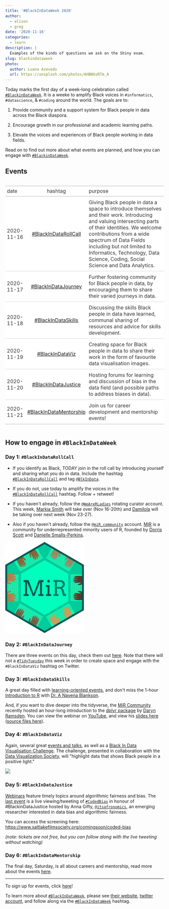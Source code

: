 ```yaml
---
title: '#BlackInDataWeek 2020'
author:
  - alison
  - greg
date: '2020-11-16'
categories:
  - learn
description: |
  Examples of the kinds of questions we ask on the Shiny exam.
slug: blackindataweek
photo:
  author: Luana Azevedo
  url: https://unsplash.com/photos/AHBNGvRTm_A
---
```




Today marks the first day of a week-long celebration called [`#BlackinDataWeek`](https://blkindata.github.io/). It is a weeke to amplify Black voices in `#informatics`, `#datascience`, & `#coding` around the world. The goals are to:

1.  Provide community and a support system for Black people in data across the Black diaspora.

2.  Encourage growth in our professional and academic learning paths.

3.  Elevate the voices and experiences of Black people working in data fields.

Read on to find out more about what events are planned, and how you can engage with [`#BlackinDataWeek`](https://blkindata.github.io/).

## Events

<style>html {
  font-family: -apple-system, BlinkMacSystemFont, 'Segoe UI', Roboto, Oxygen, Ubuntu, Cantarell, 'Helvetica Neue', 'Fira Sans', 'Droid Sans', Arial, sans-serif;
}

#vivulvhpbk .gt_table {
  display: table;
  border-collapse: collapse;
  max-width: 100%;
  margin-left: auto;
  margin-right: auto;
  color: #333333;
  font-size: 16px;
  font-weight: normal;
  font-style: normal;
  background-color: #FFFFFF;
  width: auto;
  border-top-style: solid;
  border-top-width: 2px;
  border-top-color: #A8A8A8;
  border-right-style: none;
  border-right-width: 2px;
  border-right-color: #D3D3D3;
  border-bottom-style: solid;
  border-bottom-width: 2px;
  border-bottom-color: #A8A8A8;
  border-left-style: none;
  border-left-width: 2px;
  border-left-color: #D3D3D3;
}

#vivulvhpbk .gt_heading {
  background-color: #FFFFFF;
  text-align: center;
  border-bottom-color: #FFFFFF;
  border-left-style: none;
  border-left-width: 1px;
  border-left-color: #D3D3D3;
  border-right-style: none;
  border-right-width: 1px;
  border-right-color: #D3D3D3;
}

#vivulvhpbk .gt_title {
  color: #333333;
  font-size: 125%;
  font-weight: initial;
  padding-top: 4px;
  padding-bottom: 4px;
  border-bottom-color: #FFFFFF;
  border-bottom-width: 0;
}

#vivulvhpbk .gt_subtitle {
  color: #333333;
  font-size: 85%;
  font-weight: initial;
  padding-top: 0;
  padding-bottom: 4px;
  border-top-color: #FFFFFF;
  border-top-width: 0;
}

#vivulvhpbk .gt_bottom_border {
  border-bottom-style: solid;
  border-bottom-width: 2px;
  border-bottom-color: #D3D3D3;
}

#vivulvhpbk .gt_col_headings {
  border-top-style: solid;
  border-top-width: 2px;
  border-top-color: #D3D3D3;
  border-bottom-style: solid;
  border-bottom-width: 2px;
  border-bottom-color: #D3D3D3;
  border-left-style: none;
  border-left-width: 1px;
  border-left-color: #D3D3D3;
  border-right-style: none;
  border-right-width: 1px;
  border-right-color: #D3D3D3;
}

#vivulvhpbk .gt_col_heading {
  color: #333333;
  background-color: #FFFFFF;
  font-size: 100%;
  font-weight: normal;
  text-transform: inherit;
  border-left-style: none;
  border-left-width: 1px;
  border-left-color: #D3D3D3;
  border-right-style: none;
  border-right-width: 1px;
  border-right-color: #D3D3D3;
  vertical-align: bottom;
  padding-top: 5px;
  padding-bottom: 6px;
  padding-left: 5px;
  padding-right: 5px;
  overflow-x: hidden;
}

#vivulvhpbk .gt_column_spanner_outer {
  color: #333333;
  background-color: #FFFFFF;
  font-size: 100%;
  font-weight: normal;
  text-transform: inherit;
  padding-top: 0;
  padding-bottom: 0;
  padding-left: 4px;
  padding-right: 4px;
}

#vivulvhpbk .gt_column_spanner_outer:first-child {
  padding-left: 0;
}

#vivulvhpbk .gt_column_spanner_outer:last-child {
  padding-right: 0;
}

#vivulvhpbk .gt_column_spanner {
  border-bottom-style: solid;
  border-bottom-width: 2px;
  border-bottom-color: #D3D3D3;
  vertical-align: bottom;
  padding-top: 5px;
  padding-bottom: 6px;
  overflow-x: hidden;
  display: inline-block;
  width: 100%;
}

#vivulvhpbk .gt_group_heading {
  padding: 8px;
  color: #333333;
  background-color: #FFFFFF;
  font-size: 100%;
  font-weight: initial;
  text-transform: inherit;
  border-top-style: solid;
  border-top-width: 2px;
  border-top-color: #D3D3D3;
  border-bottom-style: solid;
  border-bottom-width: 2px;
  border-bottom-color: #D3D3D3;
  border-left-style: none;
  border-left-width: 1px;
  border-left-color: #D3D3D3;
  border-right-style: none;
  border-right-width: 1px;
  border-right-color: #D3D3D3;
  vertical-align: middle;
}

#vivulvhpbk .gt_empty_group_heading {
  padding: 0.5px;
  color: #333333;
  background-color: #FFFFFF;
  font-size: 100%;
  font-weight: initial;
  border-top-style: solid;
  border-top-width: 2px;
  border-top-color: #D3D3D3;
  border-bottom-style: solid;
  border-bottom-width: 2px;
  border-bottom-color: #D3D3D3;
  vertical-align: middle;
}

#vivulvhpbk .gt_from_md > :first-child {
  margin-top: 0;
}

#vivulvhpbk .gt_from_md > :last-child {
  margin-bottom: 0;
}

#vivulvhpbk .gt_from_md p {
  line-height: 1em;
  margin-bottom: 0em;
  margin-top: 0em;
}

#vivulvhpbk .gt_row {
  padding-top: 8px;
  padding-bottom: 8px;
  padding-left: 5px;
  padding-right: 5px;
  margin: 10px;
  border-top-style: solid;
  border-top-width: 1px;
  border-top-color: #D3D3D3;
  border-left-style: none;
  border-left-width: 1px;
  border-left-color: #D3D3D3;
  border-right-style: none;
  border-right-width: 1px;
  border-right-color: #D3D3D3;
  vertical-align: middle;
  overflow-x: hidden;
}

#vivulvhpbk .gt_stub {
  color: #333333;
  background-color: #FFFFFF;
  font-size: 100%;
  font-weight: initial;
  text-transform: inherit;
  border-right-style: solid;
  border-right-width: 2px;
  border-right-color: #D3D3D3;
  padding-left: 12px;
}

#vivulvhpbk .gt_summary_row {
  color: #333333;
  background-color: #FFFFFF;
  text-transform: inherit;
  padding-top: 8px;
  padding-bottom: 8px;
  padding-left: 5px;
  padding-right: 5px;
}

#vivulvhpbk .gt_first_summary_row {
  padding-top: 8px;
  padding-bottom: 8px;
  padding-left: 5px;
  padding-right: 5px;
  border-top-style: solid;
  border-top-width: 2px;
  border-top-color: #D3D3D3;
}

#vivulvhpbk .gt_grand_summary_row {
  color: #333333;
  background-color: #FFFFFF;
  text-transform: inherit;
  padding-top: 8px;
  padding-bottom: 8px;
  padding-left: 5px;
  padding-right: 5px;
}

#vivulvhpbk .gt_first_grand_summary_row {
  padding-top: 8px;
  padding-bottom: 8px;
  padding-left: 5px;
  padding-right: 5px;
  border-top-style: double;
  border-top-width: 6px;
  border-top-color: #D3D3D3;
}

#vivulvhpbk .gt_striped {
  background-color: rgba(128, 128, 128, 0.05);
}

#vivulvhpbk .gt_table_body {
  border-top-style: solid;
  border-top-width: 2px;
  border-top-color: #D3D3D3;
  border-bottom-style: solid;
  border-bottom-width: 2px;
  border-bottom-color: #D3D3D3;
}

#vivulvhpbk .gt_footnotes {
  color: #333333;
  background-color: #FFFFFF;
  border-bottom-style: none;
  border-bottom-width: 2px;
  border-bottom-color: #D3D3D3;
  border-left-style: none;
  border-left-width: 2px;
  border-left-color: #D3D3D3;
  border-right-style: none;
  border-right-width: 2px;
  border-right-color: #D3D3D3;
}

#vivulvhpbk .gt_footnote {
  margin: 0px;
  font-size: 90%;
  padding: 4px;
}

#vivulvhpbk .gt_sourcenotes {
  color: #333333;
  background-color: #FFFFFF;
  border-bottom-style: none;
  border-bottom-width: 2px;
  border-bottom-color: #D3D3D3;
  border-left-style: none;
  border-left-width: 2px;
  border-left-color: #D3D3D3;
  border-right-style: none;
  border-right-width: 2px;
  border-right-color: #D3D3D3;
}

#vivulvhpbk .gt_sourcenote {
  font-size: 90%;
  padding: 4px;
}

#vivulvhpbk .gt_left {
  text-align: left;
}

#vivulvhpbk .gt_center {
  text-align: center;
}

#vivulvhpbk .gt_right {
  text-align: right;
  font-variant-numeric: tabular-nums;
}

#vivulvhpbk .gt_font_normal {
  font-weight: normal;
}

#vivulvhpbk .gt_font_bold {
  font-weight: bold;
}

#vivulvhpbk .gt_font_italic {
  font-style: italic;
}

#vivulvhpbk .gt_super {
  font-size: 65%;
}

#vivulvhpbk .gt_footnote_marks {
  font-style: italic;
  font-size: 65%;
}
</style>
<div id="vivulvhpbk" style="overflow-x:auto;overflow-y:auto;width:auto;height:auto;"><table class="gt_table">
  
  <thead class="gt_col_headings">
    <tr>
      <th class="gt_col_heading gt_columns_bottom_border gt_left" rowspan="1" colspan="1">date</th>
      <th class="gt_col_heading gt_columns_bottom_border gt_center" rowspan="1" colspan="1">hashtag</th>
      <th class="gt_col_heading gt_columns_bottom_border gt_left" rowspan="1" colspan="1">purpose</th>
    </tr>
  </thead>
  <tbody class="gt_table_body">
    <tr>
      <td class="gt_row gt_left">2020-11-16</td>
      <td class="gt_row gt_center"><div class='gt_from_md'><p><a href="https://blkindata.github.io/project/blackindatarollcall/">#BlackInDataRollCall</a></p>
</div></td>
      <td class="gt_row gt_left">Giving Black people in data a space to introduce themselves and their work. Introducing and valuing intersecting parts of their identities. We welcome contributions from a wide spectrum of Data Fields including but not limited to Informatics, Technology, Data Science, Coding, Social Science and Data Analytics.</td>
    </tr>
    <tr>
      <td class="gt_row gt_left">2020-11-17</td>
      <td class="gt_row gt_center"><div class='gt_from_md'><p><a href="https://blkindata.github.io/project/blackindatajourney/">#BlackInDataJourney</a></p>
</div></td>
      <td class="gt_row gt_left">Further fostering community for Black people in data, by encouraging them to share their varied journeys in data.</td>
    </tr>
    <tr>
      <td class="gt_row gt_left">2020-11-18</td>
      <td class="gt_row gt_center"><div class='gt_from_md'><p><a href="https://blkindata.github.io/project/blackindataskills/">#BlackInDataSkills</a></p>
</div></td>
      <td class="gt_row gt_left">Discussing the skills Black people in data have learned, communal sharing of resources and advice for skills development.</td>
    </tr>
    <tr>
      <td class="gt_row gt_left">2020-11-19</td>
      <td class="gt_row gt_center"><div class='gt_from_md'><p><a href="https://blkindata.github.io/project/blackindataviz/">#BlackInDataViz</a></p>
</div></td>
      <td class="gt_row gt_left">Creating space for Black people in data to share their work in the form of favourite data visualisation images.</td>
    </tr>
    <tr>
      <td class="gt_row gt_left">2020-11-20</td>
      <td class="gt_row gt_center"><div class='gt_from_md'><p><a href="https://blkindata.github.io/project/blackindatajustice/">#BlackInDataJustice</a></p>
</div></td>
      <td class="gt_row gt_left">Hosting forums for learning and discussion of bias in the data field (and possible paths to address biases in data).</td>
    </tr>
    <tr>
      <td class="gt_row gt_left">2020-11-21</td>
      <td class="gt_row gt_center"><div class='gt_from_md'><p><a href="https://blkindata.github.io/project/blackindatacommunity/">#BlackInDataMentorship</a></p>
</div></td>
      <td class="gt_row gt_left">Join us for career development and mentorship events!</td>
    </tr>
  </tbody>
  
  
</table></div>

## How to engage in `#BlackInDataWeek`

### Day 1: `#BlackInDataRollCall`

-   If you identify as Black, TODAY join in the roll call by introducing yourself and sharing what you do in data. Include the hashtag [`#BlackInDataRollCall`](https://twitter.com/hashtag/BlackInDataRollCall) and tag [`@BlkInData`](https://twitter.com/BlkInData).

-   If you do not, use today to amplify the voices in the [`#BlackInDataRollCall`](https://twitter.com/hashtag/BlackInDataRollCall) hashtag. Follow + retweet!

-   If you haven't already, follow the [`@WeAreRLadies`](https://twitter.com/WeAreRLadies) rotating curator account. This week, [Markia Smith](https://blkindata.github.io/author/markia-smith/) will take over (Nov 16-20th) and [Damilola](https://twitter.com/thedamialex) will be taking over next week (Nov 23-27).

-   Also if you haven't already, follow the [`@miR_community`](https://twitter.com/miR_community) account. [MiR](https://medium.com/@doritolay/introducing-mir-a-community-for-underrepresented-users-of-r-7560def7d861) is a community for underrepresented minority users of R, founded by [Dorris Scott](https://twitter.com/Dorris_Scott) and [Danielle Smalls-Perkins](https://twitter.com/smallperks).

<img src="mir_logo.png" title="MiR Community logo designed by Allison Horst" alt="MiR Community logo designed by Allison Horst" width="250"/>

### Day 2: `#BlackInDataJourney`

There are three events on this day, check them out [here](https://blkindata.github.io/project/blackindatajourney/). Note that there will not a [`#TidyTuesday`](https://github.com/rfordatascience/tidytuesday/blob/master/data/2020/2020-11-17/readme.md) this week in order to create space and engage with the `#BlackInDataViz` hashtag on Twitter.

### Day 3: `#BlackInDataSkills`

A great day filled with [learning-oriented events](https://blkindata.github.io/project/blackindataskills/), and don't miss the 1-hour [Introduction to R](https://blkindata.github.io/talk/intro2r2020/) with [Dr. A Nayena Blankson](https://twitter.com/DrBlankson).

And, if you want to dive deeper into the tidyverse, the [MiR Community](https://medium.com/@doritolay/introducing-mir-a-community-for-underrepresented-users-of-r-7560def7d861) recently hosted an hour-long introduction to the [dplyr package](https://dplyr.tidyverse.org/) by [Daryn Ramsden](https://twitter.com/thisisdaryn). You can view the webinar on [YouTube](https://www.youtube.com/watch?v=rlQNyBZ03AY), and view his [slides here](https://thisisdaryn.github.io/MiR_dplyr/overview_dplyr/overview_dplyr_plus.html) ([source files here](https://github.com/MiR-Community/MiR_dplyr)).

### Day 4: `#BlackInDataViz`

Again, several great [events and talks](https://blkindata.github.io/project/blackindataviz/), as well as a [Black In Data Visualisation Challenge](https://blkindata.github.io/talk/datavizdaycomp2020/). The challenge, presented in collaboration with the [Data Visualization Society](https://www.datavisualizationsociety.com/), will "highlight data that shows Black people in a positive light."

![](https://blkindata.github.io/talk/datavizdaycomp2020/featured.png)

### Day 5: `#BlackInDataJustice`

[Webinars](https://blkindata.github.io/project/blackindatajustice/) feature timely topics around algorithmic fairness and bias. The [last event](https://blkindata.github.io/talk/codedbias-2020/) is a live viewing/tweeting of [`#CodedBias`](https://www.saltlakefilmsociety.org/comingsoon/coded-bias) in honour of \#BlackinDataJustice hosted by Anna Gifty, [`@itsafronomics`](https://twitter.com/itsafronomics), an emerging researcher interested in data bias and algorithmic fairness.

You can access the screening here: <https://www.saltlakefilmsociety.org/comingsoon/coded-bias>

*(note: tickets are not free, but you can follow along with the live tweeting without watching)*

### Day 6: `#BlackInDataMentorship`

The final day, Saturday, is all about careers and mentorship, read more about the events [here](https://blkindata.github.io/project/blackindatacommunity/).

------------------------------------------------------------------------

To sign up for events, click [here](https://www.eventbrite.com/e/blackindataweek-2020-tickets-127652703673)!

To learn more about [`#BlackInDataWeek`](https://twitter.com/search?q=%23BlackInDataWeek), please see [their website](https://blkindata.github.io/), [twitter account](https://twitter.com/BlkInData), and follow along via the [`#BlackInDataWeek`](https://twitter.com/search?q=%23BlackInDataWeek) hashtag.
